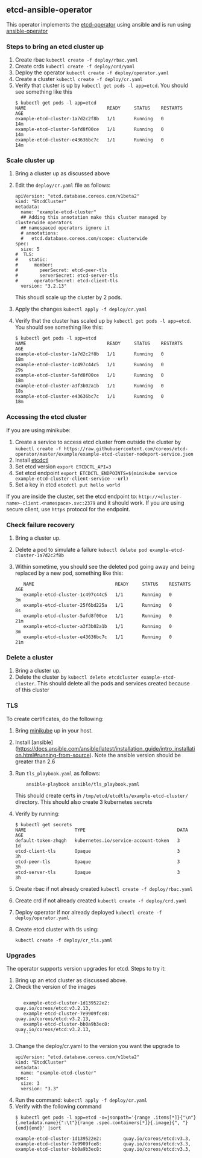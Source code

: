 ## etcd-ansible-operator

This operator implements the [etcd-operator](https://github.com/coreos/etcd-operator/) using ansible and is run using [ansible-operator](https://github.com/water-hole/ansible-operator)

### Steps to bring an etcd cluster up

1. Create rbac `kubectl create -f deploy/rbac.yaml`
2. Create crds `kubectl create -f deploy/crd/yaml`
3. Deploy the operator `kubectl create -f deploy/operator.yaml`
4. Create a cluster `kubectl create -f deploy/cr.yaml`
5. Verify that cluster is up by `kubectl get pods -l app=etcd`. You should see something like this
    ```
    $ kubectl get pods -l app=etcd
    NAME                              READY     STATUS    RESTARTS   AGE
    example-etcd-cluster-1a7d2c2f8b   1/1       Running   0          14m
    example-etcd-cluster-5afd8f00ce   1/1       Running   0          14m
    example-etcd-cluster-e43636bc7c   1/1       Running   0          14m
    ```

### Scale cluster up

1. Bring a cluster up as discussed above
2. Edit the `deploy/cr.yaml` file as follows:

    ```
    apiVersion: "etcd.database.coreos.com/v1beta2"
    kind: "EtcdCluster"
    metadata:
      name: "example-etcd-cluster"
      ## Adding this annotation make this cluster managed by clusterwide operators
      ## namespaced operators ignore it
      # annotations:
      #   etcd.database.coreos.com/scope: clusterwide
    spec:
      size: 5
    #  TLS:
    #    static:
    #      member:
    #        peerSecret: etcd-peer-tls
    #        serverSecret: etcd-server-tls
    #      operatorSecret: etcd-client-tls
      version: "3.2.13"
    ```
   This shoudl scale up the cluster by 2 pods.

3. Apply the changes `kubectl apply -f deploy/cr.yaml`
4. Verify that the cluster has scaled up by `kubectl get pods -l app=etcd`. You should see something like this:
    ```
    $ kubectl get pods -l app=etcd
    NAME                              READY     STATUS    RESTARTS   AGE
    example-etcd-cluster-1a7d2c2f8b   1/1       Running   0          18m
    example-etcd-cluster-1c497c44c5   1/1       Running   0          29s
    example-etcd-cluster-5afd8f00ce   1/1       Running   0          18m
    example-etcd-cluster-a3f3b02a1b   1/1       Running   0          18s
    example-etcd-cluster-e43636bc7c   1/1       Running   0          18m
    ```
### Accessing the etcd cluster

If you are using minikube:

1. Create a service to access etcd cluster from outside the cluster by `kubectl create -f https://raw.githubusercontent.com/coreos/etcd-operator/master/example/example-etcd-cluster-nodeport-service.json`
2. Install [etcdctl](https://coreos.com/etcd/docs/latest/getting-started-with-etcd.html)
3. Set etcd version `export ETCDCTL_API=3`
4. Set etcd endpoint `export ETCDCTL_ENDPOINTS=$(minikube service example-etcd-cluster-client-service --url)`
5. Set a key in etcd `etcdctl put hello world`

If you are inside the cluster, set the etcd endpoint to: `http://<cluster-name>-client.<namespace>.svc:2379` and it should work. If you are using secure client, use `https` protocol for the endpoint.


### Check failure recovery
1. Bring a cluster up.
2. Delete a pod to simulate a failure `kubectl delete pod example-etcd-cluster-1a7d2c2f8b`
3. Within sometime, you should see the deleted pod going away and being replaced by a new pod, something like this:
    
    ```$ kubectl get pods -l app=etcd
       NAME                              READY     STATUS    RESTARTS   AGE
       example-etcd-cluster-1c497c44c5   1/1       Running   0          3m
       example-etcd-cluster-25f6bd225a   1/1       Running   0          8s
       example-etcd-cluster-5afd8f00ce   1/1       Running   0          21m
       example-etcd-cluster-a3f3b02a1b   1/1       Running   0          3m
       example-etcd-cluster-e43636bc7c   1/1       Running   0          21m   
   ```
       
### Delete a cluster
1. Bring a cluster up.
2. Delete the cluster by `kubectl delete etcdcluster example-etcd-cluster`. This should delete all the pods and services created because of this cluster


### TLS

To create certificates, do the following:
1. Bring [minikube](https://github.com/kubernetes/minikube/) up in your host.
2. Install [ansible] (https://docs.ansible.com/ansible/latest/installation_guide/intro_installation.html#running-from-source). Note the ansible version should be greater than 2.6
3. Run `tls_playbook.yaml` as follows:

    ```
        ansible-playbook ansible/tls_playbook.yaml
    ```
   This should create certs in `/tmp/etcd/etcdtls/example-etcd-cluster/` directory. This should also create 3 kubernetes secrets
4. Verify by running:
    ```
    $ kubectl get secrets
    NAME                  TYPE                                  DATA      AGE
    default-token-zhqgh   kubernetes.io/service-account-token   3         1d
    etcd-client-tls       Opaque                                3         3h
    etcd-peer-tls         Opaque                                3         3h
    etcd-server-tls       Opaque                                3         3h
    ```
5. Create rbac if not already created `kubectl create -f deploy/rbac.yaml`
6. Create crd if not already created `kubectl create -f deploy/crd.yaml`
7. Deploy operator if nor already deployed `kubectl create -f deploy/operator.yaml`
8. Create etcd cluster with tls using:
    ```
    kubectl create -f deploy/cr_tls.yaml
    ```


### Upgrades

The operator supports version upgrades for etcd. Steps to try it:

1. Bring up an etcd cluster as discussed above.
2. Check the version of the images
    ```$ kubectl get pods -l app=etcd -o=jsonpath='{range .items[*]}{"\n"}{.metadata.name}{":\t"}{range .spec.containers[*]}{.image}{", "}{end}{end}' |sort
       
       example-etcd-cluster-1d139522e2:        quay.io/coreos/etcd:v3.2.13,
       example-etcd-cluster-7e9909fce8:        quay.io/coreos/etcd:v3.2.13,
       example-etcd-cluster-bb0a9b3ec8:        quay.io/coreos/etcd:v3.2.13,
       ```
3. Change the deploy/cr.yaml to the version you want the upgrade to 
    ```
    apiVersion: "etcd.database.coreos.com/v1beta2"
    kind: "EtcdCluster"
    metadata:
      name: "example-etcd-cluster"
    spec:
      size: 3
      version: "3.3"
    ```
4. Run the command: `kubectl apply -f deploy/cr.yaml`
5. Verify with the following command 
    ```
    $ kubectl get pods -l app=etcd -o=jsonpath='{range .items[*]}{"\n"}{.metadata.name}{":\t"}{range .spec.containers[*]}{.image}{", "}{end}{end}' |sort
    
    example-etcd-cluster-1d139522e2:        quay.io/coreos/etcd:v3.3,
    example-etcd-cluster-7e9909fce8:        quay.io/coreos/etcd:v3.3,
    example-etcd-cluster-bb0a9b3ec8:        quay.io/coreos/etcd:v3.3,
    
    ```
